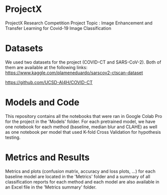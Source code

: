# ProjectX
ProjectX Research Competition
Project Topic : Image Enhancement and Transfer Learning for Covid-19 Image Classification
# Datasets
We used two datasets for the project (COVID-CT and SARS-CoV-2). Both of them are available at the following links:
https://www.kaggle.com/plameneduardo/sarscov2-ctscan-dataset

https://github.com/UCSD-AI4H/COVID-CT
# Models and Code
This repository contains all the notebooks that were ran in Google Colab Pro for the project in the 'Models' folder. For each pretrained model, we have one notebook for each method (baseline, median blur and CLAHE) as well as one notebook per model that used K-fold Cross Validation for hypothesis testing. 
# Metrics and Results
Metrics and plots (confusion matrix, accuracy and loss plots, ...) for each baseline model are located in the 'Metrics' folder and a summary of all classification reports for each method and each model are also available in an Excel file in the 'Metrics summary' folder.
